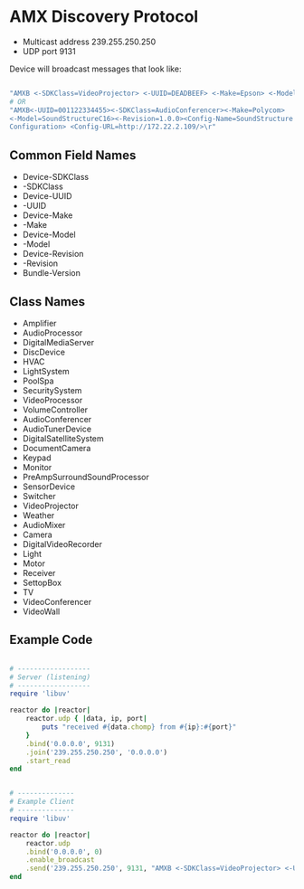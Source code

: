 # AMX Discovery Protocol


* Multicast address 239.255.250.250
* UDP port 9131

Device will broadcast messages that look like:

```ruby

"AMXB <-SDKClass=VideoProjector> <-UUID=DEADBEEF> <-Make=Epson> <-Model=EB-4950WU>\r"
# OR
"AMXB<-UUID=001122334455><-SDKClass=AudioConferencer><-Make=Polycom>
<-Model=SoundStructureC16><-Revision=1.0.0><Config-Name=SoundStructure C16
Configuration> <Config-URL=http://172.22.2.109/>\r"

```

## Common Field Names

* Device-SDKClass
* -SDKClass
* Device-UUID
* -UUID 
* Device-Make
* -Make
* Device-Model
* -Model
* Device-Revision
* -Revision
* Bundle-Version


## Class Names

* Amplifier
* AudioProcessor
* DigitalMediaServer
* DiscDevice
* HVAC
* LightSystem
* PoolSpa
* SecuritySystem
* VideoProcessor
* VolumeController
* AudioConferencer
* AudioTunerDevice
* DigitalSatelliteSystem
* DocumentCamera
* Keypad
* Monitor
* PreAmpSurroundSoundProcessor
* SensorDevice
* Switcher
* VideoProjector
* Weather
* AudioMixer
* Camera
* DigitalVideoRecorder
* Light
* Motor
* Receiver
* SettopBox
* TV
* VideoConferencer
* VideoWall


## Example Code

```ruby

# ------------------
# Server (listening)
# ------------------
require 'libuv'

reactor do |reactor|
    reactor.udp { |data, ip, port|
        puts "received #{data.chomp} from #{ip}:#{port}"
    }
    .bind('0.0.0.0', 9131)
    .join('239.255.250.250', '0.0.0.0')
    .start_read
end


# --------------
# Example Client
# --------------
require 'libuv'

reactor do |reactor|
    reactor.udp
    .bind('0.0.0.0', 0)
    .enable_broadcast
    .send('239.255.250.250', 9131, "AMXB <-SDKClass=VideoProjector> <-UUID=DEADBEEF> <-Make=Epson> <-Model=EB-4950WU>\r")
end

```

